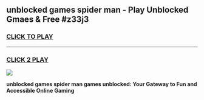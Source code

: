 
## unblocked games spider man - Play Unblocked Gmaes & Free #z33j3
<h3>
<a href="https://premium.freeplayer.one?title=unblocked_games_spider_man&ref=03M">CLICK TO PLAY</a></h3>
<hr>

<h3>
<a href="https://premium.freeplayer.one?title=unblocked_games_spider_man&ref=03M">CLICK 2 PLAY</a>
  
</h3>

<a href="https://premium.freeplayer.one?title=unblocked_games_spider_man&ref=03M"><img src="https://clearcache.store/games.png"></a>


**unblocked games spider man games unblocked: Your Gateway to Fun and Accessible Online Gaming**
